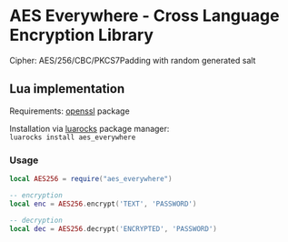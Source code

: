 # AES Everywhere - Cross Language Encryption Library

Cipher: AES/256/CBC/PKCS7Padding with random generated salt

## Lua implementation

Requirements: [openssl](https://luarocks.org/modules/zhaozg/openssl) package  

Installation via [luarocks](https://github.com/luarocks/luarocks) package manager:  
`luarocks install aes_everywhere`

### Usage

```lua
local AES256 = require("aes_everywhere")

-- encryption
local enc = AES256.encrypt('TEXT', 'PASSWORD')

-- decryption
local dec = AES256.decrypt('ENCRYPTED', 'PASSWORD')
```

